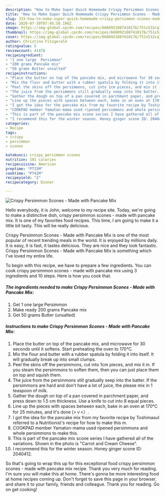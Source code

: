 ```yaml
---
description: "How to Make Super Quick Homemade Crispy Persimmon Scones - Made with Pancake Mix"
title: "How to Make Super Quick Homemade Crispy Persimmon Scones - Made with Pancake Mix"
slug: 333-how-to-make-super-quick-homemade-crispy-persimmon-scones-made-with-pancake-mix
date: 2020-07-30T07:45:58.196Z
image: https://img-global.cpcdn.com/recipes/6680921087410176/751x532cq70/crispy-persimmon-scones-made-with-pancake-mix-recipe-main-photo.jpg
thumbnail: https://img-global.cpcdn.com/recipes/6680921087410176/751x532cq70/crispy-persimmon-scones-made-with-pancake-mix-recipe-main-photo.jpg
cover: https://img-global.cpcdn.com/recipes/6680921087410176/751x532cq70/crispy-persimmon-scones-made-with-pancake-mix-recipe-main-photo.jpg
author: Christina Fitzgerald
ratingvalue: 5
reviewcount: 41478
recipeingredient:
- "1 one large  Persimmon"
- "200 grams Pancake mix"
- "50 grams Butter unsalted"
recipeinstructions:
- "Place the butter on top of the pancake mix, and microwave for 30 seconds until it softens. Start preheating the oven to 170°C."
- "Mix the flour and butter with a rubber spatula by folding it into itself. It will gradually break up into small clumps."
- "Peel the skins off the persimmons, cut into 1cm pieces, and mix it in. If you steam the persimmons to soften them, then you can just place them on top and squish them."
- "The juice from the persimmons still gradually seep into the batter. If the persimmons are hard and don&#39;t have a lot of juice, the please mix in 1 teaspoon of milk."
- "Gather the dough on top of a pan covered in parchment paper, and press down to 1.5 cm thickness. Use a knife to cut into 8 equal pieces."
- "Line up the pieces with spaces between each, bake in an oven at 170°C for 25 minutes, and it&#39;s done (&gt;ｖ&lt;）."
- "I got the idea for the pancake mix from my favorite recipe by ToshimasuI referred to a Nutritionist&#39;s recipe for how to make this m."
- "COOKPAD member Yamaton-mama used ripened persimmons and whole persimmons to make this."
- "This is part of the pancake mix scone series I have gathered all of the variations. Shown in the photo is &#34;Carrot and Cream Cheese&#34;."
- "I recommend this for the winter season. Honey ginger scone ID: 2040412."
categories:
- Recipe
tags:
- crispy
- persimmon
- scones

katakunci: crispy persimmon scones 
nutrition: 101 calories
recipecuisine: American
preptime: "PT15M"
cooktime: "PT42M"
recipeyield: "2"
recipecategory: Dinner

---
```



![Crispy Persimmon Scones - Made with Pancake Mix](https://img-global.cpcdn.com/recipes/6680921087410176/751x532cq70/crispy-persimmon-scones-made-with-pancake-mix-recipe-main-photo.jpg)

Hello everybody, it is John, welcome to my recipe site. Today, we're going to make a distinctive dish, crispy persimmon scones - made with pancake mix. It is one of my favorites food recipes. This time, I am going to make it a little bit tasty. This will be really delicious.



Crispy Persimmon Scones - Made with Pancake Mix is one of the most popular of recent trending meals in the world. It is enjoyed by millions daily. It is easy, it is fast, it tastes delicious. They are nice and they look fantastic. Crispy Persimmon Scones - Made with Pancake Mix is something which I've loved my entire life.


To begin with this recipe, we have to prepare a few ingredients. You can cook crispy persimmon scones - made with pancake mix using 3 ingredients and 10 steps. Here is how you cook that.

<!--inarticleads1-->

##### The ingredients needed to make Crispy Persimmon Scones - Made with Pancake Mix:

1. Get 1 one large  Persimmon
1. Make ready 200 grams Pancake mix
1. Get 50 grams Butter (unsalted)




<!--inarticleads2-->

##### Instructions to make Crispy Persimmon Scones - Made with Pancake Mix:

1. Place the butter on top of the pancake mix, and microwave for 30 seconds until it softens. Start preheating the oven to 170°C.
1. Mix the flour and butter with a rubber spatula by folding it into itself. It will gradually break up into small clumps.
1. Peel the skins off the persimmons, cut into 1cm pieces, and mix it in. If you steam the persimmons to soften them, then you can just place them on top and squish them.
1. The juice from the persimmons still gradually seep into the batter. If the persimmons are hard and don&#39;t have a lot of juice, the please mix in 1 teaspoon of milk.
1. Gather the dough on top of a pan covered in parchment paper, and press down to 1.5 cm thickness. Use a knife to cut into 8 equal pieces.
1. Line up the pieces with spaces between each, bake in an oven at 170°C for 25 minutes, and it&#39;s done (&gt;ｖ&lt;）.
1. I got the idea for the pancake mix from my favorite recipe by ToshimasuI referred to a Nutritionist&#39;s recipe for how to make this m.
1. COOKPAD member Yamaton-mama used ripened persimmons and whole persimmons to make this.
1. This is part of the pancake mix scone series I have gathered all of the variations. Shown in the photo is &#34;Carrot and Cream Cheese&#34;.
1. I recommend this for the winter season. Honey ginger scone ID: 2040412.




So that's going to wrap this up for this exceptional food crispy persimmon scones - made with pancake mix recipe. Thank you very much for reading. I'm sure you will make this at home. There's gonna be more interesting food at home recipes coming up. Don't forget to save this page in your browser, and share it to your family, friends and colleague. Thank you for reading. Go on get cooking!
